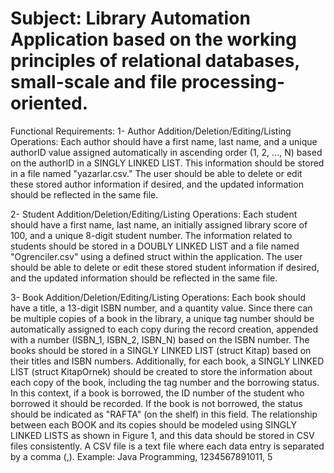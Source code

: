 # Subject: Library Automation Application based on the working principles of relational databases, small-scale and file processing-oriented.

Functional Requirements:
1- Author Addition/Deletion/Editing/Listing Operations: Each author should have a first name, last name, and a unique authorID value assigned 
automatically in ascending order (1, 2, ..., N) based on the authorID in a SINGLY LINKED LIST. This information should be stored in a file 
named "yazarlar.csv." The user should be able to delete or edit these stored author information if desired, and the updated information should 
be reflected in the same file.

2- Student Addition/Deletion/Editing/Listing Operations: Each student should have a first name, last name, an initially assigned library score of 100, 
and a unique 8-digit student number. The information related to students should be stored in a DOUBLY LINKED LIST and a file named "Ogrenciler.csv" 
using a defined struct within the application. The user should be able to delete or edit these stored student information if desired, and the updated
information should be reflected in the same file.

3- Book Addition/Deletion/Editing/Listing Operations: Each book should have a title, a 13-digit ISBN number, and a quantity value. Since there can be
multiple copies of a book in the library, a unique tag number should be automatically assigned to each copy during the record creation, appended with 
a number (ISBN_1, ISBN_2, ISBN_N) based on the ISBN number. The books should be stored in a SINGLY LINKED LIST (struct Kitap) based on their titles 
and ISBN numbers. Additionally, for each book, a SINGLY LINKED LIST (struct KitapOrnek) should be created to store the information about each copy of 
the book, including the tag number and the borrowing status. In this context, if a book is borrowed, the ID number of the student who borrowed it 
should be recorded. If the book is not borrowed, the status should be indicated as "RAFTA" (on the shelf) in this field. The relationship between 
each BOOK and its copies should be modeled using SINGLY LINKED LISTS as shown in Figure 1, and this data should be stored in CSV files consistently. 
A CSV file is a text file where each data entry is separated by a comma (,).
Example: Java Programming, 1234567891011, 5
